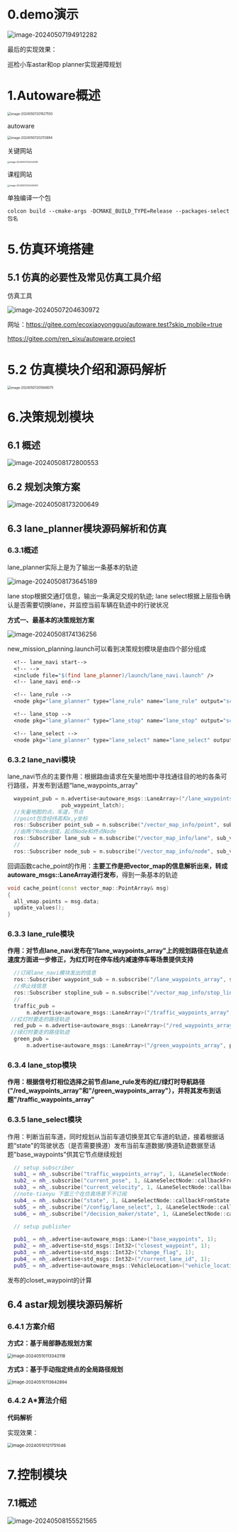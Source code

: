 # 0.demo演示

![image-20240507194912282](https://cdn.jsdelivr.net/gh/su-ron/image/imgimgimage-20240507194912282.png)

最后的实现效果：

巡检小车astar和op planner实现避障规划



# 1.Autoware概述

<img src="https://cdn.jsdelivr.net/gh/su-ron/image/imgimgimage-20240507201927550.png" alt="image-20240507201927550" style="zoom: 50%;" />

autoware

<img src="https://cdn.jsdelivr.net/gh/su-ron/image/imgimgimage-20240507202113894.png" alt="image-20240507202113894" style="zoom:50%;" />

关键网站

<img src="https://cdn.jsdelivr.net/gh/su-ron/image/imgimage-20240507202232099.png" alt="image-20240507202232099" style="zoom:33%;" />

课程网站

<img src="https://cdn.jsdelivr.net/gh/su-ron/image/imgimgimage-20240507202440400.png" alt="image-20240507202440400" style="zoom:33%;" />



单独编译一个包

```
colcon build --cmake-args -DCMAKE_BUILD_TYPE=Release --packages-select 包名
```





# 5.仿真环境搭建

## 5.1 仿真的必要性及常见仿真工具介绍

仿真工具

![image-20240507204630972](https://cdn.jsdelivr.net/gh/su-ron/image/imgimage-20240507204630972-1715516709403-13.png)



网址：https://gitee.com/ecoxiaoyongguo/autoware.test?skip_mobile=true

https://gitee.com/ren_sixu/autoware.project



# 5.2 仿真模块介绍和源码解析

<img src="https://cdn.jsdelivr.net/gh/su-ron/image/imgimgimage-20240507205848075.png" alt="image-20240507205848075" style="zoom:50%;" />

# 6.决策规划模块

## 6.1 概述

![image-20240508172800553](https://cdn.jsdelivr.net/gh/su-ron/image/imgimgimage-20240508172800553.png)

## 6.2 规划决策方案

![image-20240508173200649](https://cdn.jsdelivr.net/gh/su-ron/image/imgimgimage-20240508173200649.png)

## 6.3 lane_planner模块源码解析和仿真

### 6.3.1概述

lane_planner实际上是为了输出一条基本的轨迹

![image-20240508173645189](https://cdn.jsdelivr.net/gh/su-ron/image/imgimgimage-20240508173645189.png)

lane stop根据交通灯信息，输出一条满足交规的轨迹;
lane select根据上层指令确认是否需要切换lane，并监控当前车辆在轨迹中的行驶状况

**方式一、最基本的决策规划方案**

![image-20240508174136256](https://cdn.jsdelivr.net/gh/su-ron/image/imgimgimage-20240508174136256.png)

new_mission_planning.launch可以看到决策规划模块是由四个部分组成

```makefile
  <!-- lane_navi start-->
  <!-- -->
  <include file="$(find lane_planner)/launch/lane_navi.launch" />
  <!-- lane_navi end-->

  <!-- lane_rule -->
  <node pkg="lane_planner" type="lane_rule" name="lane_rule" output="screen" />

  <!-- lane_stop -->
  <node pkg="lane_planner" type="lane_stop" name="lane_stop" output="screen" />

  <!-- lane_select -->
  <node pkg="lane_planner" type="lane_select" name="lane_select" output="screen" />
```

### **6.3.2 lane_navi模块**

lane_navi节点的主要作用：根据路由请求在矢量地图中寻找通往目的地的各条可行路径，并发布到话题“lane_waypoints_array"

```c++
  waypoint_pub = n.advertise<autoware_msgs::LaneArray>("/lane_waypoints_array", pub_waypoint_queue_size,
                 pub_waypoint_latch);
  //矢量地图的点，车道，节点
  //point包含经纬高和x,y坐标
  ros::Subscriber point_sub = n.subscribe("/vector_map_info/point", sub_vmap_queue_size, cache_point);
  //由两个Node组成，起点Node和终点Node
  ros::Subscriber lane_sub = n.subscribe("/vector_map_info/lane", sub_vmap_queue_size, cache_lane);
  //
  ros::Subscriber node_sub = n.subscribe("/vector_map_info/node", sub_vmap_queue_size, cache_node);
```

回调函数cache_point的作用：**主要工作是把vector_map的信息解析出来，转成autoware_msgs::LaneArray进行发布**，得到一条基本的轨迹

```c++
void cache_point(const vector_map::PointArray& msg)
{
  all_vmap.points = msg.data;
  update_values();
}
```



### **6.3.3 lane_rule模块**

**作用：对节点lane_navi发布在”/lane_waypoints_array"上的规划路径在轨迹点速度方面进一步修正，为红灯时在停车线内减速停车等场景提供支持**

```c++
  //订阅lane_navi模块发出的信息
  ros::Subscriber waypoint_sub = n.subscribe("/lane_waypoints_array", sub_waypoint_queue_size, create_waypoint); 
  //停止线信息
  ros::Subscriber stopline_sub = n.subscribe("/vector_map_info/stop_line", sub_vmap_queue_size, cache_stopline);
  //
  traffic_pub =
      n.advertise<autoware_msgs::LaneArray>("/traffic_waypoints_array", pub_waypoint_queue_size, pub_waypoint_latch);
 //红灯时要走的路径轨迹
  red_pub = n.advertise<autoware_msgs::LaneArray>("/red_waypoints_array", pub_waypoint_queue_size, pub_waypoint_latch);
 //绿灯时要走的路径轨迹
  green_pub =
      n.advertise<autoware_msgs::LaneArray>("/green_waypoints_array", pub_waypoint_queue_size, pub_waypoint_latch);
```



### 6.3.4 lane_stop模块

**作用：根据信号灯相位选择之前节点lane_rule发布的红/绿灯时导航路径("/red_waypoints_array"和"/green_waypoints_array"），并将其发布到话题"/traffic_waypoints_array"**



### 6.3.5 lane_select模块

作用：判断当前车道，同时规划从当前车道切换至其它车道的轨迹，接着根据话题“state"的驾驶状态（是否需要换道）发布当前车道数据/换道轨迹数据至话题"base_waypoints"供其它节点继续规划

```c++
  // setup subscriber
  sub1_ = nh_.subscribe("traffic_waypoints_array", 1, &LaneSelectNode::callbackFromLaneArray, this);
  sub2_ = nh_.subscribe("current_pose", 1, &LaneSelectNode::callbackFromPoseStamped, this);
  sub3_ = nh_.subscribe("current_velocity", 1, &LaneSelectNode::callbackFromTwistStamped, this);
  //note-tianyu 下面三个在仿真场景下不订阅
  sub4_ = nh_.subscribe("state", 1, &LaneSelectNode::callbackFromState, this);
  sub5_ = nh_.subscribe("/config/lane_select", 1, &LaneSelectNode::callbackFromConfig, this);
  sub6_ = nh_.subscribe("/decision_maker/state", 1, &LaneSelectNode::callbackFromDecisionMakerState, this);

  // setup publisher

  pub1_ = nh_.advertise<autoware_msgs::Lane>("base_waypoints", 1);
  pub2_ = nh_.advertise<std_msgs::Int32>("closest_waypoint", 1);
  pub3_ = nh_.advertise<std_msgs::Int32>("change_flag", 1);
  pub4_ = nh_.advertise<std_msgs::Int32>("/current_lane_id", 1);
  pub5_ = nh_.advertise<autoware_msgs::VehicleLocation>("vehicle_location", 1);
```

发布的closet_waypoint的计算



## 6.4 astar规划模块源码解析

### 6.4.1 方案介绍

**方式2：基于局部静态规划方案**

<img src="C:/Users/su/Desktop/%E8%87%AA%E5%8A%A8%E9%A9%BE%E9%A9%B6/image/image-20240510113342118.png" alt="image-20240510113342118" style="zoom:67%;" />

**方式3：基于手动指定终点的全局路径规划**

<img src="https://cdn.jsdelivr.net/gh/su-ron/image/imgimgimage-20240510113642894.png" alt="image-20240510113642894" style="zoom:67%;" />

### 6.4.2 A*算法介绍



**代码解析**

实现效果：

<img src="C:/Users/su/Desktop/%E8%87%AA%E5%8A%A8%E9%A9%BE%E9%A9%B6/image/image-20240510121751046.png" alt="image-20240510121751046" style="zoom:67%;" />











# 7.控制模块

## 7.1概述

![image-20240508155521565](https://cdn.jsdelivr.net/gh/su-ron/image/imgimgimage-20240508155521565.png)
